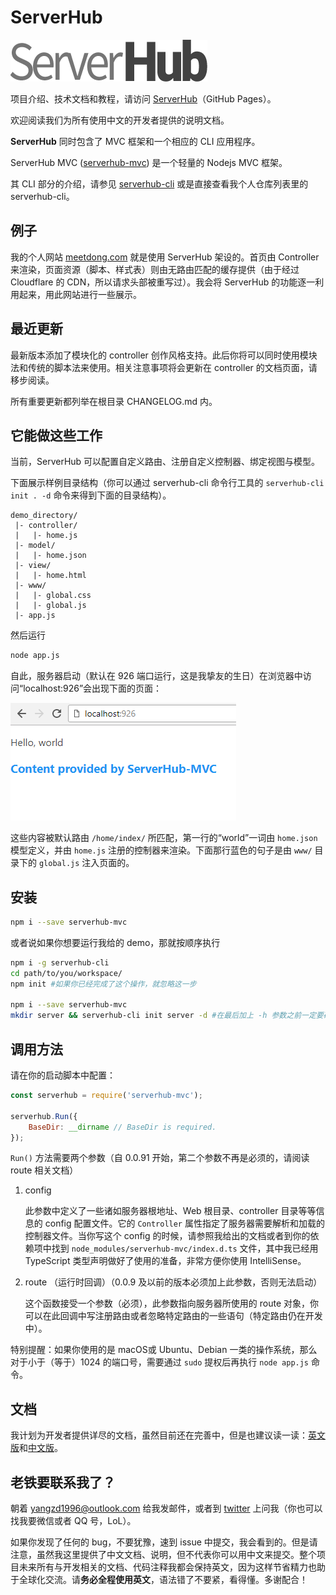 # ServerHub

![](assets/serverhub-compact.png)

项目介绍、技术文档和教程，请访问 [ServerHub](https://serverhuborg.github.io/serverhub-mvc/index.html)（GitHub Pages）。

欢迎阅读我们为所有使用中文的开发者提供的说明文档。

**ServerHub** 同时包含了 MVC 框架和一个相应的 CLI 应用程序。

ServerHub MVC ([serverhub-mvc](https://www.npmjs.com/package/serverhub-mvc)) 是一个轻量的 Nodejs MVC 框架。

其 CLI 部分的介绍，请参见 [serverhub-cli](https://www.npmjs.com/package/serverhub-cli) 或是直接查看我个人仓库列表里的 serverhub-cli。

## 例子

我的个人网站 [meetdong.com](https://www.meetdong.com) 就是使用 ServerHub 架设的。首页由 Controller 来渲染，页面资源（脚本、样式表）则由无路由匹配的缓存提供（由于经过 Cloudflare 的 CDN，所以请求头部被重写过）。我会将 ServerHub 的功能逐一利用起来，用此网站进行一些展示。

## 最近更新

最新版本添加了模块化的 controller 创作风格支持。此后你将可以同时使用模块法和传统的脚本法来使用。相关注意事项将会更新在 controller 的文档页面，请移步阅读。

所有重要更新都列举在根目录 CHANGELOG.md 内。

## 它能做这些工作

当前，ServerHub 可以配置自定义路由、注册自定义控制器、绑定视图与模型。

下面展示样例目录结构（你可以通过 serverhub-cli 命令行工具的 `serverhub-cli init . -d` 命令来得到下面的目录结构）。

```plain
demo_directory/
 |- controller/
 |   |- home.js
 |- model/
 |   |- home.json
 |- view/
 |   |- home.html
 |- www/
 |   |- global.css
 |   |- global.js
 |- app.js
```

然后运行

```bash
node app.js
```

自此，服务器启动（默认在 926 端口运行，这是我挚友的生日）在浏览器中访问“localhost:926”会出现下面的页面：

![](assets/demo_homepage.png)

这些内容被默认路由 `/home/index/` 所匹配，第一行的“world”一词由 `home.json` 模型定义，并由 `home.js` 注册的控制器来渲染。下面那行蓝色的句子是由 `www/` 目录下的 `global.js` 注入页面的。

## 安装

```bash
npm i --save serverhub-mvc
```

或者说如果你想要运行我给的 demo，那就按顺序执行

```bash
npm i -g serverhub-cli
cd path/to/you/workspace/
npm init #如果你已经完成了这个操作，就忽略这一步

npm i --save serverhub-mvc
mkdir server && serverhub-cli init server -d #在最后加上 -h 参数之前一定要确定好，因为会清空整个 server 目录
```

## 调用方法

请在你的启动脚本中配置：

```js
const serverhub = require('serverhub-mvc');

serverhub.Run({
    BaseDir: __dirname // BaseDir is required.
});
```

`Run()` 方法需要两个参数（自 0.0.91 开始，第二个参数不再是必须的，请阅读 route 相关文档）

1. config

    此参数中定义了一些诸如服务器根地址、Web 根目录、controller 目录等等信息的 config 配置文件。它的 `Controller` 属性指定了服务器需要解析和加载的控制器文件。当你写这个 config 的时候，请参照我给出的文档或者到你的依赖项中找到 `node_modules/serverhub-mvc/index.d.ts` 文件，其中我已经用 TypeScript 类型声明做好了使用的准备，非常方便你使用 IntelliSense。
1. route （运行时回调）（0.0.9 及以前的版本必须加上此参数，否则无法启动）

    这个函数接受一个参数（必须），此参数指向服务器所使用的 route 对象，你可以在此回调中写注册路由或者忽略特定路由的一些语句（特定路由仍在开发中）。

特别提醒：如果你使用的是 macOS或 Ubuntu、Debian 一类的操作系统，那么对于小于（等于）1024 的端口号，需要通过 `sudo` 提权后再执行 `node app.js` 命令。

## 文档

我计划为开发者提供详尽的文档，虽然目前还在完善中，但是也建议读一读：[英文版](https://ServerHubOrg.github.io/serverhub-mvc/docs/docs.html)和[中文版](https://ServerHubOrg.github.io/serverhub-mvc/zh_cn/docs/docs.html)。

## 老铁要联系我了？

朝着 [yangzd1996@outlook.com](mailto:yangzd1996@outlook.com) 给我发邮件，或者到 [twitter](https://twitter.com/SrMoriaty) 上问我（你也可以找我要微信或者 QQ 号，LoL）。

如果你发现了任何的 bug，不要犹豫，速到 issue 中提交，我会看到的。但是请注意，虽然我这里提供了中文文档、说明，但不代表你可以用中文来提交。整个项目未来所有与开发相关的文档、代码注释我都会保持英文，因为这样节省精力也助于全球化交流。请**务必全程使用英文**，语法错了不要紧，看得懂。多谢配合！